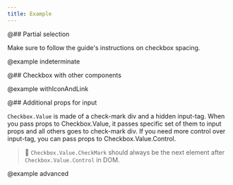 ```yaml
---
title: Example
---
```


@## Partial selection

Make sure to follow the guide's instructions on checkbox spacing.

@example indeterminate

@## Checkbox with other components

@example withIconAndLink

@## Additional props for input

`Checkbox.Value` is made of a check-mark div and a hidden input-tag. When you pass props to Checkbox.Value, it passes specific set of them to input props and all others goes to check-mark div.
If you need more control over input-tag, you can pass props to Checkbox.Value.Control.

> 🚨 `Checkbox.Value.CheckMark` should always be the next element after `Checkbox.Value.Control` in DOM.

@example advanced